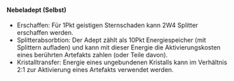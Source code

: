 #### Nebeladept (Selbst)

* Erschaffen: Für 1Pkt geistigen Sternschaden kann 2W4 Splitter erschaffen werden.
* Splitterabsorbtion: Der Adept zählt als 10Pkt Energiespeicher (mit Splittern aufladen) und kann mit dieser Energie
die Aktivierungskosten eines berührten Artefakts zahlen (oder Teile davon).
* Kristalltransfer: Energie eines ungebundenen Kristalls kann im Verhältnis 2:1 zur Aktivierung eines Artefakts
verwendet werden.
